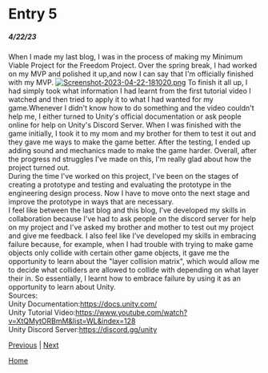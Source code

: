 # Entry 5
##### 4/22/23

When I made my last blog, I was in the process of making my Minimum Viable Project for the Freedom Project. Over the spring break, I had worked on my MVP and polished it up,and now I can say that I'm officially finished with my MVP.
[![Screenshot-2023-04-22-181020.png](https://i.postimg.cc/QMV8jj8D/Screenshot-2023-04-22-181020.png)](https://postimg.cc/t1QQ5Qnv)
To finish it all up, I had simply took what information I had learnt from the first tutorial video I watched and then tried to apply it to what I had wanted for my game.Whenever I didn't know how to do something and the video couldn't help me, I either turned to Unity's official documentation or ask people online for help on Unity's Discord Server. When I was finished with the game initially, I took it to my mom and my brother for them to test it out and they gave me ways to make the game better. After the testing, I ended up adding sound and mechanics made to make the game harder. Overall, after the progress nd struggles I've made on this, I'm really glad about how the project turned out.  
During the time I've worked on this project, I've been on the stages of creating a prototype and testing and evaluating the prototype in the engineering design process. Now I have to move onto the next stage and improve the prototype in ways that are necessary.  
I feel like between the last blog and this blog, I've developed my skills in collaboration because I've had to ask people on the discord server for help on my project and I've asked my brother and mother to test out my project and give me feedback. I also feel like I've developed my skills in embracing failure because, for example, when I had trouble with trying to make game objects only collide with certain other game objects, it gave me the opportunity to learn about the "layer collision matrix", which would allow me to decide what colliders are allowed to collide with depending on what layer their in. So essentially, I learnt how to embrace failure by using it as an opportunity to learn about Unity.  
Sources:  
Unity Documentation:https://docs.unity.com/  
Unity Tutorial Video:https://www.youtube.com/watch?v=XtQMytORBmM&list=WL&index=128  
Unity Discord Server:https://discord.gg/unity  

[Previous](entry04.md) | [Next](entry06.md)

[Home](../README.md)
